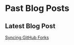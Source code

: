 # Past Blog Posts

## Latest Blog Post

[Syncing GitHub Forks](https://mrgeislinger.medium.com/syncing-github-forks-42306190bf91)
<!--
<ul>
  {% for post in site.posts %}
    <li>
      <a href="{{ post.url }}">{{ post.title }}</a>
      {{ post.excerpt }}
    </li>
  {% endfor %}
</ul>
-->
